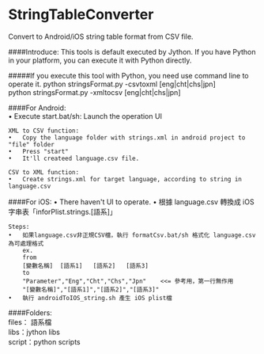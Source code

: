 # StringTableConverter
Convert to Android/iOS string table format from CSV file.

####Introduce:
This tools is default executed by Jython. If you have Python in your platform, you can execute it with Python directly.

#####If you execute this tool with Python, you need use command line to operate it.
	python stringsFormat.py -csvtoxml [eng|cht|chs|jpn]  
	python stringsFormat.py -xmltocsv [eng|cht|chs|jpn]  


####For Android:  
	•	Execute start.bat/sh: Launch the operation UI

	XML to CSV function:
	•	Copy the language folder with strings.xml in android project to "file" folder
	•	Press "start"
	•	It'll createed language.csv file.

	CSV to XML function:
	•	Create strings.xml for target language, according to string in language.csv

####For iOS:
	•	There haven't UI to operate.
	•	根據	language.csv 轉換成 iOS 字串表「inforPlist.strings.[語系]」

	Steps:	
	•	如果language.csv非正規CSV檔，執行 formatCsv.bat/sh 格式化 language.csv 為可處理格式
		ex.
		from
		[變數名稱]	[語系1]	[語系2]	[語系3]
		to
		"Parameter","Eng","Cht","Chs","Jpn"    <<= 參考用，第一行無作用
		"[變數名稱]","[語系1]","[語系2]","[語系3]"
	•	執行 androidToIOS_string.sh 產生 iOS plist檔


####Folders:  
	files： 語系檔  
	libs：jython libs  
	script：python scripts
